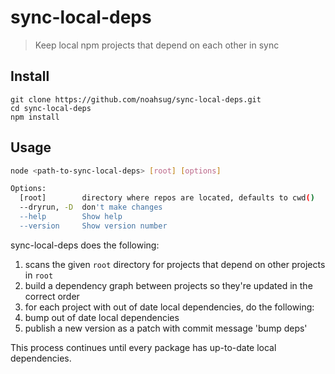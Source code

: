 # sync-local-deps
> Keep local npm projects that depend on each other in sync

## Install
```
git clone https://github.com/noahsug/sync-local-deps.git
cd sync-local-deps
npm install
```

## Usage
```sh
node <path-to-sync-local-deps> [root] [options]

Options:
  [root]        directory where repos are located, defaults to cwd()
  --dryrun, -D  don't make changes
  --help        Show help                                              [boolean]
  --version     Show version number                                    [boolean]

```

sync-local-deps does the following:
1. scans the given `root` directory for projects that depend on other projects in `root`
1. build a dependency graph between projects so they're updated in the correct order
1. for each project with out of date local dependencies, do the following:
  1. bump out of date local dependencies
  1. publish a new version as a patch with commit message 'bump deps'

This process continues until every package has up-to-date local dependencies.
